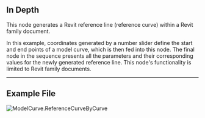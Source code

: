 ## In Depth
This node generates a Revit reference line (reference curve) within a Revit family document.

In this example, coordinates generated by a number slider define the start and end points of a model curve, which is then fed into this node. The final node in the sequence presents all the parameters and their corresponding values for the newly generated reference line. This node's functionality is limited to Revit family documents.
___
## Example File

![ModelCurve.ReferenceCurveByCurve](./Revit.Elements.ModelCurve.ReferenceCurveByCurve_img.jpg)
